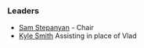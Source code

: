### Leaders
* [Sam Stepanyan](mailto:sam.stepanyan@owasp.org) - Chair
* [Kyle Smith](mailto:kyle.smith@owasp.org) Assisting in place of Vlad





